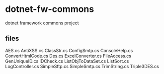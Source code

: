 # dotnet-fw-commons
dotnet framework commons project

## files
AES.cs
AntiXSS.cs
ClassStr.cs
ConfigSmtp.cs
ConsoleHelp.cs
ConvertHtmlCode.cs
Des.cs
ExcelConverter.cs
FileAccess.cs
GenUniqueID.cs
IDCheck.cs
ListObjToDataSet.cs
ListSort.cs
LogController.cs
SimpleSftp.cs
SimpleSmtp.cs
TrimString.cs
Triple3DES.cs
